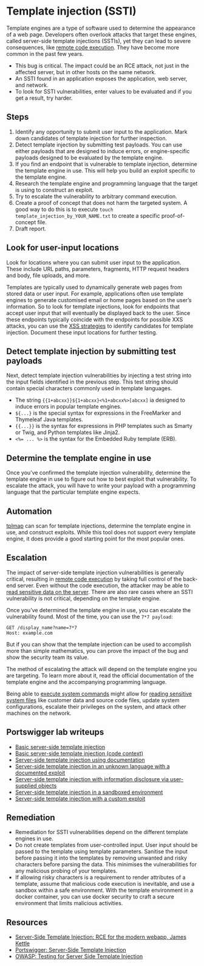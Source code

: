 # Template injection (SSTI)

Template engines are a type of software used to determine the appearance of a web page. Developers often overlook attacks that target these engines, called server-side template injections (SSTIs), yet they can lead to severe consequences, like [remote code execution](rce.md). They have become more common in the past few years.

* This bug is critical. The impact could be an RCE attack, not just in the affected server, but in other hosts on the same network.
* An SSTI found in an application exposes the application, web server, and network.
* To look for SSTI vulnerabilities, enter values to be evaluated and if you get a result, try harder.

## Steps

1. Identify any opportunity to submit user input to the application. Mark down candidates of template injection for further inspection.
2. Detect template injection by submitting test payloads. You can use either payloads that are designed to induce errors, or engine-specific payloads designed to be evaluated by the template engine.
3. If you find an endpoint that is vulnerable to template injection, determine the template engine in use. This will help you build an exploit specific to the template engine.
4. Research the template engine and programming language that the target is using to construct an exploit.
5. Try to escalate the vulnerability to arbitrary command execution.
6. Create a proof of concept that does not harm the targeted system. A good way to do this is to execute `touch template_injection_by_YOUR_NAME.txt` to create a specific proof-of-concept file.
7. Draft report.

## Look for user-input locations

Look for locations where you can submit user input to the application. These include URL paths, parameters, fragments, HTTP request headers and body, file uploads, and more.

Templates are typically used to dynamically generate web pages from stored data or user input. For example, applications often use template engines to generate customised email or home pages based on the user’s information. So to look for template injections, look for endpoints that accept user input that will eventually be displayed back to the user. Since these endpoints typically coincide with the endpoints for possible XXS attacks, you can use the [XSS strategies](xss.md) to identify candidates for template injection. Document these input locations for further testing.

## Detect template injection by submitting test payloads

Next, detect template injection vulnerabilities by injecting a test string into the input fields identified in the previous step. This test string should contain special characters commonly used in template languages. 

* The string `{{1+abcxx}}${1+abcxx}<%1+abcxx%>[abcxx]` ia designed to induce errors in popular template engines. 
* `${...}` is the special syntax for expressions in the FreeMarker and Thymeleaf Java templates.
* `{{...}}` is the syntax for expressions in PHP templates such as Smarty or Twig, and Python
templates like Jinja2.
* `<%= ... %>` is the syntax for the Embedded Ruby template (ERB).

## Determine the template engine in use

Once you’ve confirmed the template injection vulnerability, determine the template engine in use to figure out how to best exploit that vulnerability. To escalate the attack, you will have to write your payload with a programming language that the particular template engine expects.

## Automation

[tplmap](https://github.com/epinna/tplmap/) can scan for template injections, determine the template engine in use, and construct exploits. While this tool does not support every template engine, it does provide a good starting point for the most popular ones.

## Escalation

The impact of server-side template injection vulnerabilities is generally critical, resulting in [remote code execution](rce.md) by taking full control of the back-end server. Even without the code execution, the attacker may be able to [read sensitive data on the server](disclosure.md). There are also rare cases where an SSTI vulnerability is not critical, depending on the template engine.

Once you’ve determined the template engine in use, you can escalate the vulnerability found. Most of the time, you can use the `7*7 payload`:

    GET /display_name?name=7*7
    Host: example.com

But if you can show that the template injection can be used to accomplish more than simple mathematics, you can prove the impact of the bug and show the security team its value.

The method of escalating the attack will depend on the template engine you are targeting. To learn more about it, read the official documentation of the template engine and the accompanying programming language. 

Being able to [execute system commands](rce.md) might allow for [reading sensitive system files](disclosure.md) like customer data and source code files, update system configurations, escalate their privileges on the system, and attack other machines on the network.

## Portswigger lab writeups

* [Basic server-side template injection](../burp/ssti/1.md)
* [Basic server-side template injection (code context)](../burp/ssti/2.md)
* [Server-side template injection using documentation](../burp/ssti/3.md)
* [Server-side template injection in an unknown language with a documented exploit](../burp/ssti/4.md)
* [Server-side template injection with information disclosure via user-supplied objects](../burp/ssti/5.md)
* [Server-side template injection in a sandboxed environment](../burp/ssti/6.md)
* [Server-side template injection with a custom exploit](../burp/ssti/7.md)

## Remediation

* Remediation for SSTI vulnerabilities depend on the different template engines in use.
* Do not create templates from user-controlled input. User input should be passed to the template using template parameters. Sanitise the input before passing it into the templates by removing unwanted and risky characters before parsing the data. This minimises the vulnerabilities for any malicious probing of your templates.
* If allowing risky characters is a requirement to render attributes of a template, assume that malicious code execution is inevitable, and use a sandbox within a safe environment. With the template environment in a docker container, you can use docker security to craft a secure environment that limits malicious activities.

## Resources

* [Server-Side Template Injection: RCE for the modern webapp, James Kettle](https://www.blackhat.com/docs/us-15/materials/us-15-Kettle-Server-Side-Template-Injection-RCE-For-The-Modern-Web-App-wp.pdf)
* [Portswigger: Server-Side Template Injection](https://portswigger.net/research/server-side-template-injection)
* [OWASP: Testing for Server Side Template Injection](https://owasp.org/www-project-web-security-testing-guide/stable/4-Web_Application_Security_Testing/07-Input_Validation_Testing/18-Testing_for_Server-side_Template_Injection)


